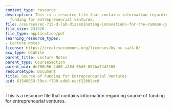 ```yaml
---
content_type: resource
description: This is a resource file that contains information regarding source of
  funding for entrepreneurial ventures.
file: /courses/ec-715-d-lab-disseminating-innovations-for-the-common-good-spring-2007/6154085359ccf790edb0eccf220b5ac8_MITEC_715S07_lec13.pdf
file_size: 231326
file_type: application/pdf
learning_resource_types:
- Lecture Notes
license: https://creativecommons.org/licenses/by-nc-sa/4.0/
ocw_type: OCWFile
parent_title: Lecture Notes
parent_type: CourseSection
parent_uid: de700e56-4d06-a284-06d5-067ba74d2f65
resourcetype: Document
title: Source of Funding for Entrepreneurial Ventures
uid: 61540853-59cc-f790-edb0-eccf220b5ac8
---
```

This is a resource file that contains information regarding source of funding for entrepreneurial ventures.